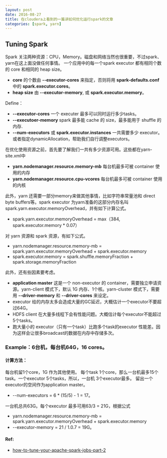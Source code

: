 ```yaml
---
layout: post
date: 2016-08-27
title: 在cloudera上看到的一篇讲如何优化运行spark的文章
categories: [spark, yarn]
---
```

## Tuning Spark

Spark 关注两种资源：CPU，Memory。磁盘和网络当然也很重要，不过spark、yarn在这上面没做任何事情。
一个应用中的每一个spark executor 都有相同个数的 core 和相同的 heap size。

- **core** 的个数由 **\-\-executor-cores** 来指定，否则将用 **spark-defaults.conf** 中的 **spark.executor.cores**。
- **heap size** 由 **\-\-executor-memory**, 或 **spark.executor.memory**。

Define：

- **\-\-executor-cores** 一个 executer 最多可以同时运行多少tasks。
- **\-\-executoer-memory** spark 最多能 cache 的 size，最多能用于 shuffle 的内存.
- **\-\-num-executors** 或 **spark.executor.instances** 一共需要多少 executor。 或者指定dynamicAllocation，帮助我们自行调整executors。

在优化使用资源之前，首先要了解我们一共有多少资源可用。这些都在yarn-site.xml中

 - **yarn.nodemanager.resource.memory-mb** 每台机最多可被 container 使用的内存
 - **yarn.nodemanager.resource.cpu-vcores** 每台机最多可被 container 使用的内核

此外，yarn 还需要一部分memory来做其他事情，比如字符串常量池和 direct byte buffers等。spark executor 为yarn准备的这部分内存名叫spark.yarn.executor.memoryOverhead，并有如下计算公式。

- spark.yarn.executor.memoryOverhead = max（384, spark.executor.memory * 0.07）

对 yarn 资源和 spark 资源，有如下公式。

 - yarn.nodemanager.resource.memory-mb = spark.yarn.executor.memoryOverhead + spark.executor.memory
 - spark.executor.memory = spark.shuffle.memoryFraction + spark.storage.memoryFraction

此外，还有些因素要考虑。

 - **application master** 这是一个 non-executor 的 container，需要独立申请资源。yarn-client 模式下，默认 1G 内存、1个核。yarn-cluster 模式下，需要用 **\-\-driver-memory** 和 **\-\-driver-cores** 来设定。
 - executor 给的内存太多会造成大量的GC延迟，大概估计一个executor不要超过64G。
 - HDFS client 在大量多线程下会有性能问题。大概估计每个executor不能超过5个tasks。
 - 跑大量小的 executor（只有一个task）比跑多个task的executor 性能差。因为这样会让很多broadcast的数据在内存中存储多次。

### Example：6台机，每台机64G，16 cores。

#### 计算方法：
每台机留1个core，1G 作为其他使用。
每个task 1个core，那么一台机最多15个task。一个executor 5个tasks，所以，一台机 3个executor最多。
留出一个executor的空间作为application master。

 - \-\-num-executors = 6 * (15/5) - 1 = 17。

一台机总共63G。每个executor 最多可用63/3 = 21G，根据公式

 - yarn.nodemanager.resource.memory-mb = spark.yarn.executor.memoryOverhead + spark.executor.memory
 - \-\-executor-memory = 21 / 1.0.7 = 19G。



#### Ref:

- [how-to-tune-your-apache-spark-jobs-part-2](http://blog.cloudera.com/blog/2015/03/how-to-tune-your-apache-spark-jobs-part-2/comment-page-1/#comment-73052)
